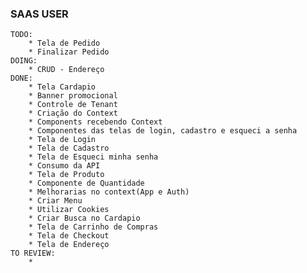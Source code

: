 ### SAAS USER

    TODO:
        * Tela de Pedido
        * Finalizar Pedido
    DOING:
        * CRUD - Endereço
    DONE:
        * Tela Cardapio
        * Banner promocional
        * Controle de Tenant
        * Criação do Context
        * Components recebendo Context
        * Componentes das telas de login, cadastro e esqueci a senha
        * Tela de Login
        * Tela de Cadastro
        * Tela de Esqueci minha senha
        * Consumo da API
        * Tela de Produto
        * Componente de Quantidade
        * Melhorarias no context(App e Auth)
        * Criar Menu
        * Utilizar Cookies
        * Criar Busca no Cardapio
        * Tela de Carrinho de Compras 
        * Tela de Checkout
        * Tela de Endereço
    TO REVIEW:
        * 


